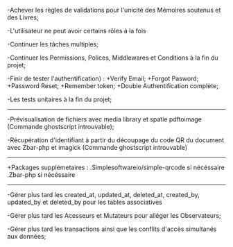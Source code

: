 -Achever les règles de validations pour l'unicité des Mémoires soutenus et des Livres;

-L'utilisateur ne peut avoir certains rôles à la fois

-Continuer les tâches multiples;

-Continuer les Permissions, Polices, Middlewares et Conditions à la fin du projet;

-Finir de tester l'authentification) :
    +Verify Email;
    +Forgot Pasword;
    +Password Reset;
    +Remember token;
    +Double Authentification complète;

-Les tests unitaires à la fin du projet;

*****************************************************************************************************************

-Prévisualisation de fichiers avec media library et spatie pdftoimage (Commande ghostscript introuvable);

-Récupération d'identifiant à partir du découpage du code QR du document avec Zbar-php et imagick (Commande ghostscript introuvable)

*****************************************************************************************************************

+Packages supplémetaires :
    .Simplesoftwareio/simple-qrcode si nécéssaire
    .Zbar-php si nécéssaire

*****************************************************************************************************************

-Gérer plus tard les created_at, updated_at, deleted_at, created_by, updated_by et deleted_by pour les tables associatives

-Gérer plus tard les Acesseurs et Mutateurs pour alléger les Observateurs;

-Gérer plus tard les transactions ainsi que les conflits d'accès simultanés aux données;
